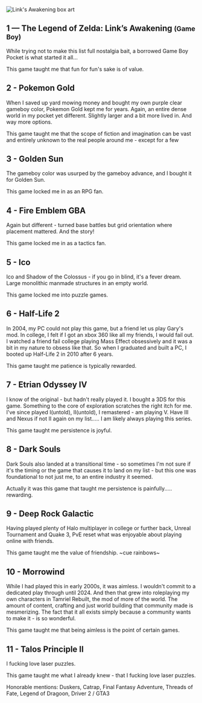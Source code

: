 <div class="game-entry">

<img class="game-boxart" src="/assets/img/games/links_awakening.jpg" alt="Link's Awakening box art">

<h2 class="game-title">
  1 — The Legend of Zelda: Link’s Awakening
  <small>(Game Boy)</small>
</h2>

While trying not to make this list full nostalgia bait, a borrowed Game Boy Pocket is what started it all…

This game taught me that fun for fun's sake is of value.

</div>

## 2 - Pokemon Gold
When I saved up yard mowing money and bought my own purple clear gameboy color, Pokemon Gold kept me for years. Again, an entire dense world in my pocket yet different. Slightly larger and a bit more lived in. And way more options.

This game taught me that the scope of fiction and imagination can be vast and entirely unknown to the real people around me - except for a few
## 3 - Golden Sun
The gameboy color was usurped by the gameboy advance, and I bought it for Golden Sun. 

This game locked me in as an RPG fan.
## 4 - Fire Emblem GBA
Again but different - turned base battles but grid orientation where placement mattered. And the story!

This game locked me in as a tactics fan.
## 5 - Ico
Ico and Shadow of the Colossus - if you go in blind, it's a fever dream. Large monolithic manmade structures in an empty world.

This game locked me into puzzle games.
## 6 - Half-Life 2
In 2004, my PC could not play this game, but a friend let us play Gary's mod. In college, I felt if I got an xbox 360 like all my friends, I would fail out. I watched a friend fail college playing Mass Effect obsessively and it was a bit in my nature to obsess like that. So when I graduated and built a PC, I booted up Half-Life 2 in 2010 after 6 years. 

This game taught me patience is typically rewarded. 
## 7 - Etrian Odyssey IV
I know of the original - but hadn't really played it. I bought a 3DS for this game. Something to the core of exploration scratches the right itch for me. I've since played I(untold), II(untold), I remastered - am playing V. Have III and Nexus if not II again on my list..... I am likely always playing this series.

This game taught me persistence is joyful. 
## 8 - Dark Souls
Dark Souls also landed at a transitional time - so sometimes I'm not sure if it's the timing or the game that causes it to land on my list - but this one was foundational to not just me, to an entire industry it seemed.

Actually it was this game that taught me persistence is painfully..... rewarding.
## 9 - Deep Rock Galactic
Having played plenty of Halo multiplayer in college or further back, Unreal Tournament and Quake 3, PvE reset what was enjoyable about playing online with friends.

This game taught me the value of friendship. ~cue rainbows~
## 10 - Morrowind
While I had played this in early 2000s, it was aimless. I wouldn't commit to a dedicated play through until 2024. And then that grew into roleplaying my own characters in Tamriel Rebuilt, the mod of more of the world. The amount of content, crafting and just world building that community made is mesmerizing. The fact that it all exists simply because a community wants to make it - is so wonderful.

This game taught me that being aimless is the point of certain games.
## 11 - Talos Principle II
I fucking love laser puzzles.

This game taught me what I already knew - that I fucking love laser puzzles.

Honorable mentions: Duskers, Catrap, Final Fantasy Adventure, Threads of Fate, Legend of Dragoon, Driver 2 / GTA3